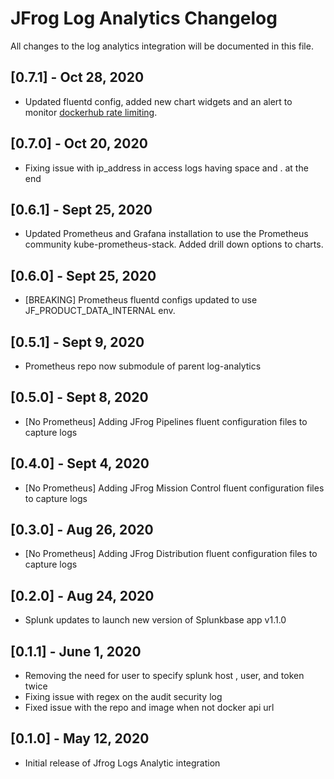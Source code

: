 # JFrog Log Analytics Changelog
All changes to the log analytics integration will be documented in this file.

## [0.7.1] - Oct 28, 2020
* Updated fluentd config, added new chart widgets and an alert to monitor [dockerhub rate limiting](https://jfrog.com/blog/get-around-docker-download-limits-jfrog-artifactory/).

## [0.7.0] - Oct 20, 2020
* Fixing issue with ip_address in access logs having space and . at the end

## [0.6.1] - Sept 25, 2020
* Updated Prometheus and Grafana installation to use the Prometheus community kube-prometheus-stack. Added drill down options to charts.

## [0.6.0] - Sept 25, 2020
* [BREAKING] Prometheus fluentd configs updated to use JF_PRODUCT_DATA_INTERNAL env.

## [0.5.1] - Sept 9, 2020
* Prometheus repo now submodule of parent log-analytics

## [0.5.0] - Sept 8, 2020
* [No Prometheus] Adding JFrog Pipelines fluent configuration files to capture logs

## [0.4.0] - Sept 4, 2020
* [No Prometheus] Adding JFrog Mission Control fluent configuration files to capture logs

## [0.3.0] - Aug 26, 2020
* [No Prometheus] Adding JFrog Distribution fluent configuration files to capture logs

## [0.2.0] - Aug 24, 2020
* Splunk updates to launch new version of Splunkbase app v1.1.0

## [0.1.1] - June 1, 2020
* Removing the need for user to specify splunk host , user, and token twice
* Fixing issue with regex on the audit security log
* Fixed issue with the repo and image when not docker api url

## [0.1.0] - May 12, 2020
* Initial release of Jfrog Logs Analytic integration

